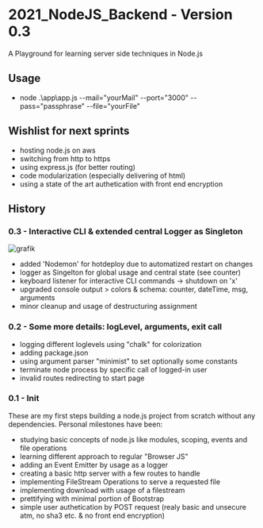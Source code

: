 # 2021_NodeJS_Backend - Version 0.3
A Playground for learning server side techniques in Node.js

## Usage
- node .\app\app.js --mail="yourMail" --port="3000" --pass="passphrase" --file="yourFile"

## Wishlist for next sprints

- hosting node.js on aws
- switching from http to https
- using express.js (for better routing)
- code modularization (especially delivering of html)
- using a state of the art authetication with front end encryption

## History

### 0.3 - Interactive CLI & extended central Logger as Singleton

![grafik](https://user-images.githubusercontent.com/53125566/123175736-8fe63d80-d482-11eb-978d-a9812fff2542.png)

- added 'Nodemon' for hotdeploy due to automatized restart on changes
- logger as Singelton for global usage and central state (see counter)
- keyboard listener for interactive CLI commands -> shutdown on 'x'
- upgraded console output > colors & schema: counter, dateTime, msg, arguments
- minor cleanup and usage of destructuring assignment 

### 0.2 - Some more details: logLevel, arguments, exit call

- logging different loglevels using "chalk" for colorization
- adding package.json
- using argument parser "minimist" to set optionally some constants
- terminate node process by specific call of logged-in user
- invalid routes redirecting to start page

### 0.1 - Init

These are my first steps building a node.js project from scratch without any dependencies. Personal milestones have been:

- studying basic concepts of node.js like modules, scoping, events and file operations
- learning different approach to regular "Browser JS"
- adding an Event Emitter by usage as a logger
- creating a basic http server with a few routes to handle
- implementing FileStream Operations to serve a requested file
- implementing download with usage of a filestream
- prettifying with minimal portion of Bootstrap
- simple user authetication by POST request (realy basic and unsecure atm, no sha3 etc. & no front end encryption)
